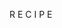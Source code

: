 R
    E
             C
                             I
                                    P
                                           E             